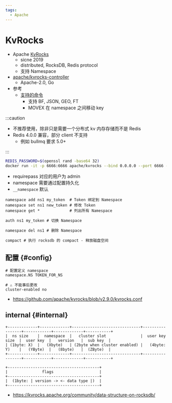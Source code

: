 ```yaml
---
tags:
  - Apache
---
```


# KvRocks

- Apache [KvRocks](https://github.com/apache/kvrocks)
  - sicne 2019
  - distributed, RocksDB, Redis protocol
  - 支持 Namespace
- [apache/kvrocks-controller](https://github.com/apache/kvrocks-controller)
  - Apache-2.0, Go
- 参考
  - [支持的命令](https://kvrocks.apache.org/docs/supported-commands)
    - 支持 BF, JSON, GEO, FT
    - MOVEX 在 namespace 之间移动 key

:::caution

- 不推荐使用，除非只是需要一个分布式 kv 内存存储而不是 Redis
- Redis 4.0.0 兼容，部分 client 不支持
  - 例如 bullmq 要求 5.0+

:::

```bash
REDIS_PASSWORD=$(openssl rand -base64 32)
docker run -it -p 6666:6666 apache/kvrocks --bind 0.0.0.0 --port 6666 --requirepass $REDIS_PASSWORD --redis-cursor-compatible=true
```

- requirepass 对应的用户为 admin
- namespace 需要通过配置持久化
- `__namespace` 默认

```shell
namespace add ns1 my_token  # Token 绑定到 Namespace
namespace set ns1 new_token # 修改 Token
namespace get *             # 列出所有 Namespace

auth ns1 my_token # 切换 Namespace

namespace del ns1 # 删除 Namespace

compact # 执行 rocksdb 的 compact - 释放磁盘空间
```

## 配置 {#config}

```
# 配置定义 namespace
namespace.NS TOKEN_FOR_NS

# ⚠️ 不能事后更改
cluster-enabled no
```

- https://github.com/apache/kvrocks/blob/v2.9.0/kvrocks.conf

## internal {#internal}

```
+-------------+-------------+------------------------------+-----------------+------------+-------------+-----------+
|  ns size    |  namespace  |   cluster slot               |  user key size  |  user key  |   version   |  sub key  |
| (1byte: X)  |   (Xbyte)   | (2byte when cluster enabled) |   (4byte: Y)    |   (YByte)  |   (8byte)   |  (ZByte)  |
+-------------+-------------+------------------------------+-----------------+------------+-------------+-----------+
```

```
+----------------------------------------+
|               flags                    |
+----------------------------------------+
|  (1byte: | version -> <- data type |)  |
+----------------------------------------+
```

- https://kvrocks.apache.org/community/data-structure-on-rocksdb/

